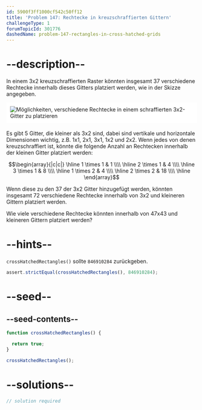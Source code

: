 ```yaml
---
id: 5900f3ff1000cf542c50ff12
title: 'Problem 147: Rechtecke in kreuzschraffierten Gittern'
challengeType: 1
forumTopicId: 301776
dashedName: problem-147-rectangles-in-cross-hatched-grids
---
```


# --description--

In einem 3x2 kreuzschraffierten Raster könnten insgesamt 37 verschiedene Rechtecke innerhalb dieses Gitters platziert werden, wie in der Skizze angegeben.

<img alt="Möglichkeiten, verschiedene Rechtecke in einem schraffierten 3x2-Gitter zu platzieren" src="https://cdn.freecodecamp.org/curriculum/project-euler/rectangles-in-cross-hatched-grids.png" style="background-color: white; padding: 10px; display: block; margin-right: auto; margin-left: auto; margin-bottom: 1.2rem;" />

Es gibt 5 Gitter, die kleiner als 3x2 sind, dabei sind vertikale und horizontale Dimensionen wichtig, z.B. 1x1, 2x1, 3x1, 1x2 und 2x2. Wenn jedes von denen kreuzschraffiert ist, könnte die folgende Anzahl an Rechtecken innerhalb der kleinen Gitter platziert werden:

$$\begin{array}{|c|c|} \hline 1 \times 1 & 1  \\\\ \hline 2 \times 1 & 4  \\\\ \hline 3 \times 1 & 8  \\\\ \hline 1 \times 2 & 4  \\\\ \hline 2 \times 2 & 18 \\\\ \hline \end{array}$$

Wenn diese zu den 37 der 3x2 Gitter hinzugefügt werden, könnten insgesamt 72 verschiedene Rechtecke innerhalb von 3x2 und kleineren Gittern platziert werden.

Wie viele verschiedene Rechtecke könnten innerhalb von 47x43 und kleineren Gittern platziert werden?

# --hints--

`crossHatchedRectangles()` sollte `846910284` zurückgeben.

```js
assert.strictEqual(crossHatchedRectangles(), 846910284);
```

# --seed--

## --seed-contents--

```js
function crossHatchedRectangles() {

  return true;
}

crossHatchedRectangles();
```

# --solutions--

```js
// solution required
```
